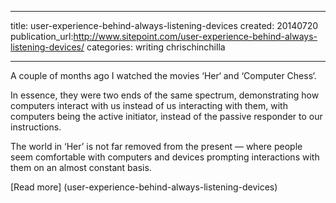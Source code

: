 
---

title: user-experience-behind-always-listening-devices
created: 20140720
publication_url:http://www.sitepoint.com/user-experience-behind-always-listening-devices/
categories: writing chrischinchilla

---
A couple of months ago I watched the movies ‘Her‘ and ‘Computer Chess‘.

In essence, they were two ends of the same spectrum, demonstrating how computers interact with us instead of us interacting with them, with computers being the active initiator, instead of the passive responder to our instructions.

The world in ‘Her’ is not far removed from the present — where people seem comfortable with computers and devices prompting interactions with them on an almost constant basis.

[Read more] (user-experience-behind-always-listening-devices)
